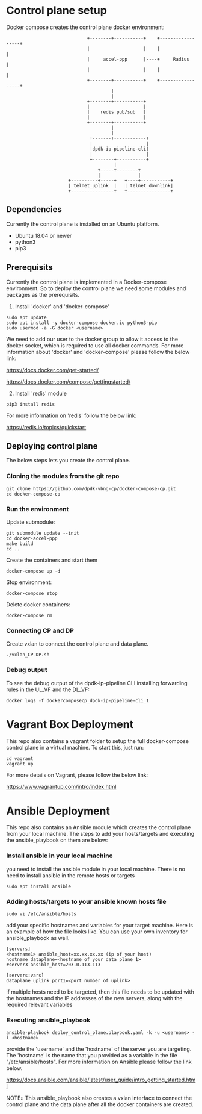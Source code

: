 # Control plane setup

Docker compose creates the control plane docker environment:

```
                              +--------+-----------+    +------------------+
                              |                    |    |                  |
                              |     accel-ppp      |----+     Radius       |
                              |                    |    |                  |
                              +--------+-----------+    +------------------+
                                       |
                                       |
                              +--------+-----------+
                              |                    |
                              |    redis pub/sub   |
                              |                    |
                              +--------+-----------+
                                       |
                                       |
                               +-------+------------+
                               |                    |
                               |dpdk-ip-pipeline-cli|
                               |                    |
                               +--------+-----------+
                                        |
                                  +-----+--------+
                                  |              |
                       +----------+-----+   +----+-----------+    
                       | telnet_uplink  |   | telnet_downlink|
                       +----------------+   +----------------+     
```
## Dependencies

Currently the control plane is installed on an Ubuntu platform.

* Ubuntu 18.04 or newer
* python3
* pip3

## Prerequisits

Currently the control plane is implemented in a Docker-compose environment. So to deploy the control plane we need some modules and packages as the prerequisits.

1. Install 'docker' and 'docker-compose'

```
sudo apt update
sudo apt install -y docker-compose docker.io python3-pip
sudo usermod -a -G docker <username>
```
We need to add our user to the docker group to allow it access to the docker socket, which is required to use all docker commands.
For more information about 'docker' and 'docker-compose' please follow the below link:

https://docs.docker.com/get-started/

https://docs.docker.com/compose/gettingstarted/

2. Install 'redis' module

```
pip3 install redis
```
For more information on 'redis' follow the below link:

https://redis.io/topics/quickstart

## Deploying control plane

The below steps lets you create the control plane.
### Cloning the modules from the git repo

```
git clone https://github.com/dpdk-vbng-cp/docker-compose-cp.git
cd docker-compose-cp
```
### Run the environment
Update submodule:

```
git submodule update --init
cd docker-accel-ppp
make build
cd ..
```
Create the containers and start them

```
docker-compose up -d
```
Stop environment:

```
docker-compose stop
```
Delete docker containers:

```
docker-compose rm
```
### Connecting CP and DP
Create vxlan to connect the control plane and data plane.

```
./vxlan_CP-DP.sh
```
### Debug output

To see the debug output of the dpdk-ip-pipeline CLI installing forwarding rules in the UL_VF and the DL_VF:

```
docker logs -f dockercomposecp_dpdk-ip-pipeline-cli_1
```
# Vagrant Box Deployment

This repo also contains a vagrant folder to setup the full docker-compose control plane in a virtual machine. To start this, just run:

```
cd vagrant
vagrant up
```
For more details on Vagrant, please follow the below link:

https://www.vagrantup.com/intro/index.html

# Ansible Deployment

This repo also contains an Ansible module which creates the control plane from your local machine. The steps to add your hosts/targets and executing the ansible_playbook on them are below:

### Install ansible in your local machine 

you need to install the ansible module in your local machine. There is no need to install ansible in the remote hosts or targets

```
sudo apt install ansible
```
### Adding hosts/targets to your ansible known hosts file
```
sudo vi /etc/ansible/hosts

```
add your specific hostnames and variables for your target machine. Here is an example of how the file looks like. You can use your own inventory for ansible_playbook as well.
```
[servers]
<hostname1> ansible_host=xx.xx.xx.xx (ip of your host) hostname_dataplane=<hostname of your data plane 1>
#server3 ansible_host=203.0.113.113

[servers:vars]
dataplane_uplink_port1=<port number of uplink>
```

if multiple hosts need to be targeted, then this file needs to be updated with the hostnames and the IP addresses of the new servers, along with the required relevant variables

### Executing ansible_playbook

```
ansible-playbook deploy_control_plane.playbook.yaml -k -u <username> -l <hostname>
```

provide the 'username' and the 'hostname' of the server you are targeting. The 'hostname' is the name that you provided as a variable in the file "/etc/ansible/hosts". For more information on Ansible please follow the link below.

https://docs.ansible.com/ansible/latest/user_guide/intro_getting_started.html

NOTE:: This ansible_playbook also creates a vxlan interface to connect the control plane and the data plane after all the docker containers are created.
 
